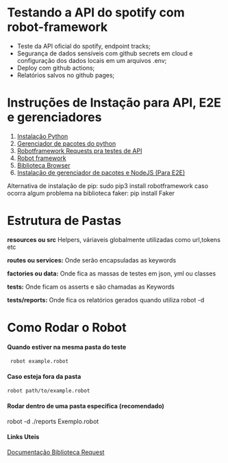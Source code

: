 # Testando a API do spotify com robot-framework

- Teste da API oficial do spotify, endpoint tracks;
- Segurança de dados sensíveis com github secrets em cloud e configuração dos dados locais em um arquivos .env;
- Deploy com github actions;
- Relatórios salvos no github pages;

# Instruções de Instação para API, E2E e gerenciadores 

1. [Instalação Python](https://python.org.br/instalacao-linux/?_gl=1*3344ou*_ga*MTUyMDUxOTg2NS4xNjU0MjYwMDAw*_ga_37GXT4VGQK*MTY1NzYzMjAzMy4zNC4xLjE2NTc2MzM4MDEuMA..)
2. [Gerenciador de pacotes do python](https://pypi.org/project/pip/)
3. [Robotframework Requests pra testes de API](https://github.com/MarketSquare/robotframework-requests#readme)
4. [Robot framework](https://robotframework.org/?tab=1#getting-started)
5. [Biblioteca Browser](https://github.com/MarketSquare/robotframework-browser)
6. [Instalação de gerenciador de pacotes e NodeJS (Para E2E)](https://nodejs.org/en/download/package-manager/)

Alternativa de instalação de pip: sudo pip3 install robotframework
caso ocorra algum problema na biblioteca faker: pip install Faker

# Estrutura de Pastas

**resources ou src** Helpers, váriaveis globalmente utilizadas como url,tokens etc

**routes ou services:** Onde serão encapsuladas as keywords

**factories ou data:** Onde fica as massas de testes em json, yml ou classes

**tests:** Onde ficam os asserts e são chamadas as Keywords

**tests/reports:** Onde fica os relatórios gerados quando utiliza robot -d

# Como Rodar o Robot
#### Quando estiver na mesma pasta do teste
` robot example.robot`
   
#### Caso esteja fora da pasta
`robot path/to/example.robot`

#### Rodar dentro de uma pasta especifica (recomendado)

robot -d ./reports Exemplo.robot

#### Links Uteis

[Documentação Biblioteca Request](https://marketsquare.github.io/robotframework-requests/doc/RequestsLibrary.html#Get%20File%20For%20Streaming%20Upload)

